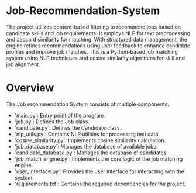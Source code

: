 # Job-Recommendation-System
The project utilizes content-based filtering to recommend jobs based on candidate skills and job requirements. It employs NLP for text preprocessing and Jaccard similarity for matching. With structured data management, the engine refines recommendations using user feedback to enhance candidate profiles and improve job matches. This is a Python-based job matching system using NLP techniques and cosine similarity algorithms for skill and job alignment.
# Overview
The Job recommendation System consists of multiple components:

- 'main.py`: Entry point of the program.
- 'job.py`: Defines the Job class.
- 'candidate.py`: Defines the Candidate class.
- 'nlp_utils.py`: Contains NLP utilities for processing text data.
- 'cosine_similarity.py`: Implements cosine similarity calculation.
- 'job_database.py`: Manages the database of available jobs.
- 'candidate_database.py`: Manages the database of candidates.
- 'job_match_engine.py`: Implements the core logic of the job matching engine.
- 'user_interface.py`: Provides the user interface for interacting with the system.
- 'requirements.txt`: Contains the required dependencies for the project.

